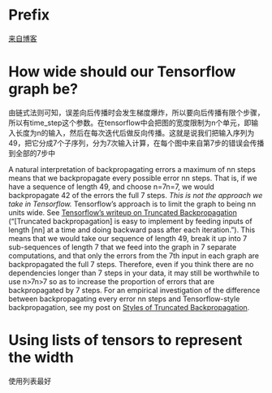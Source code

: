 # Prefix

[来自博客](https://r2rt.com/recurrent-neural-networks-in-tensorflow-i.html)

# How wide should our Tensorflow graph be?

由链式法则可知，误差向后传播时会发生梯度爆炸，所以要向后传播有限个步骤，所以有time_step这个参数。在tensorflow中会把图的宽度限制为n个单元，即输入长度为n的输入，然后在每次迭代后做反向传播。这就是说我们把输入序列为49，把它分成7个子序列，分为7次输入计算，在每个图中来自第7步的错误会传播到全部的7步中

A natural interpretation of backpropagating errors a maximum of nn steps means that we backpropagate every possible error nn steps. That is, if we have a sequence of length 49, and choose n=7n=7, we would backpropagate 42 of the errors the full 7 steps. *This is not the approach we take in Tensorflow.* Tensorflow’s approach is to limit the graph to being nn units wide. See [Tensorflow’s writeup on Truncated Backpropagation](https://www.tensorflow.org/versions/r0.9/tutorials/recurrent/index.html#truncated-backpropagation) (“[Truncated backpropagation] is easy to implement by feeding inputs of length [nn] at a time and doing backward pass after each iteration.”). This means that we would take our sequence of length 49, break it up into 7 sub-sequences of length 7 that we feed into the graph in 7 separate computations, and that only the errors from the 7th input in each graph are backpropagated the full 7 steps. Therefore, even if you think there are no dependencies longer than 7 steps in your data, it may still be worthwhile to use n>7n>7 so as to increase the proportion of errors that are backpropagated by 7 steps. For an empirical investigation of the difference between backpropagating every error nn steps and Tensorflow-style backpropagation, see my post on [Styles of Truncated Backpropagation](https://r2rt.com/styles-of-truncated-backpropagation.html).

# Using lists of tensors to represent the width

使用列表最好

